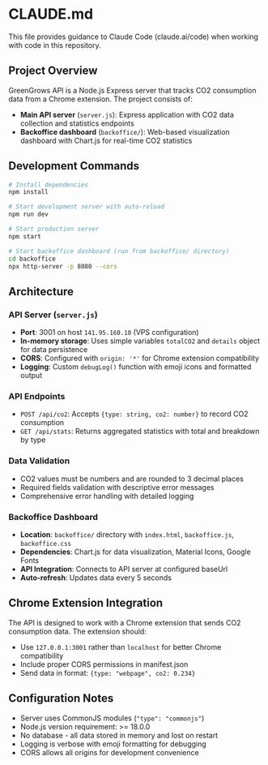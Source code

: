 # CLAUDE.md

This file provides guidance to Claude Code (claude.ai/code) when working with code in this repository.

## Project Overview

GreenGrows API is a Node.js Express server that tracks CO2 consumption data from a Chrome extension. The project consists of:

- **Main API server** (`server.js`): Express application with CO2 data collection and statistics endpoints
- **Backoffice dashboard** (`backoffice/`): Web-based visualization dashboard with Chart.js for real-time CO2 statistics

## Development Commands

```bash
# Install dependencies
npm install

# Start development server with auto-reload
npm run dev

# Start production server
npm start

# Start backoffice dashboard (run from backoffice/ directory)
cd backoffice
npx http-server -p 8080 --cors
```

## Architecture

### API Server (`server.js`)
- **Port**: 3001 on host `141.95.160.10` (VPS configuration)
- **In-memory storage**: Uses simple variables `totalCO2` and `details` object for data persistence
- **CORS**: Configured with `origin: '*'` for Chrome extension compatibility
- **Logging**: Custom `debugLog()` function with emoji icons and formatted output

### API Endpoints
- `POST /api/co2`: Accepts `{type: string, co2: number}` to record CO2 consumption
- `GET /api/stats`: Returns aggregated statistics with total and breakdown by type

### Data Validation
- CO2 values must be numbers and are rounded to 3 decimal places
- Required fields validation with descriptive error messages
- Comprehensive error handling with detailed logging

### Backoffice Dashboard
- **Location**: `backoffice/` directory with `index.html`, `backoffice.js`, `backoffice.css`
- **Dependencies**: Chart.js for data visualization, Material Icons, Google Fonts
- **API Integration**: Connects to API server at configured baseUrl
- **Auto-refresh**: Updates data every 5 seconds

## Chrome Extension Integration

The API is designed to work with a Chrome extension that sends CO2 consumption data. The extension should:
- Use `127.0.0.1:3001` rather than `localhost` for better Chrome compatibility
- Include proper CORS permissions in manifest.json
- Send data in format: `{type: "webpage", co2: 0.234}`

## Configuration Notes

- Server uses CommonJS modules (`"type": "commonjs"`)
- Node.js version requirement: >= 18.0.0
- No database - all data stored in memory and lost on restart
- Logging is verbose with emoji formatting for debugging
- CORS allows all origins for development convenience
